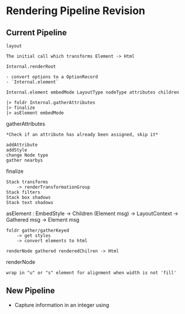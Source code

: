 # Rendering Pipeline Revision

## Current Pipeline

`layout`

    The initial call which transforms Element -> Html

`Internal.renderRoot`

    - convert options to a OptionRecord
    - `Internal.element`


`Internal.element embedMode LayoutType nodeType attributes children`

    |> foldr Internal.gatherAttributes
    |> finalize
    |> asElement embedMode


gatherAttributes

    *Check if an attribute has already been assigned, skip it*

    addAttribute
    addStyle
    change Node type
    gather nearbys

finalize

    Stack transforms
        -> renderTransformationGroup
    Stack filters
    Stack box shadows
    Stack text shadows


asElement : EmbedStyle -> Children (Element msg) -> LayoutContext -> Gathered msg -> Element msg

    foldr gather/gatherKeyed 
        -> get styles
        -> convert elements to html

    renderNode gathered renderedChilren -> Html


renderNode 

    wrap in "u" or "s" element for alignment when width is not 'fill'




## New Pipeline

  - Capture information in an integer using 


